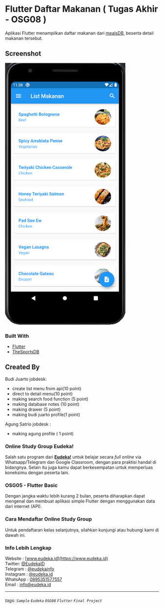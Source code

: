 # Flutter Daftar Makanan ( Tugas Akhir - OSG08 )
Aplikasi Flutter menampilkan daftar makanan dari [mealsDB](https://www.themealdb.com/api.php), beserta detail makanan tersebut.

## Screenshot
![mealsapp](https://github.com/budijuarto/Tugas-Akhir-OSG-Flutter-Kelompok-7/blob/master/bandicam%202020-01-06%2011-38-50-238.jpg)

### Built With
- [Flutter](https://flutter.dev)
- [TheSportsDB](https://www.themealdb.com/api.php)

## Created By
Budi Juarto jobdesk:
- create list menu from api(10 point)
- direct to detail menu(10 point)
- making search food function (5 point)
- making database notes (10 point)
- making drawer (5 point)
- making budi juarto profile(1 point)

Agung Satrio jobdesk :
- making agung profile ( 1 point)


### Online Study Group Eudeka!
Salah satu program dari [**Eudeka!**](https://www.eudeka.id) untuk belajar secara _full online_ via Whatsapp/Telegram dan Google Classroom, dengan para praktisi handal di bidangnya. Selain itu juga kamu dapat berkesempatan untuk memperluas koneksimu dengan peserta lain.

### OSG05 - Flutter Basic
Dengan jangka waktu lebih kurang 2 bulan, peserta diharapkan dapat mengenal dan membuat aplikasi simple Flutter dengan menggunakan data dari internet (API).

### Cara Mendaftar Online Study Group
Untuk pendaftaran kelas selanjutnya, silahkan kunjungi atau hubungi kami di dawah ini.

### Info Lebih Lengkap
Website : [www.eudeka.id](https://www.eudeka.id)  
Twitter: [@EudekaID](https://twitter.com/EudekaID)  
Telegram : [@eudekainfo](https://t.me/eudekainfo)  
Instagram : [@eudeka.id](https://instagram.com/eudeka.id)  
WhatsApp : [0895351577557](https://wa.me/62895351577557)  
Email : [info@eudeka.id](mailto:info@eudeka.id)  

---

###### tags: `Sample` `Eudeka` `OSG08` `Flutter` `Final Project`

